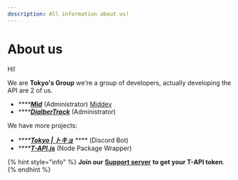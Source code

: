 ```yaml
---
description: All information about us!
---
```


# About us

Hi!

We are **Tokyo's Group** we're a group of developers, actually developing the API are 2 of us.

* _****_[_**Mid**_](https://github.com/Miduwu) (Administrator) [Middev](https://app.gitbook.com/u/3GQOu1VKLCPtzKI1B4DzWTAZRe82 "mention")
* _****_[_**DialberTrack**_](https://github.com/DialberTrack) (Administrator)

We have more projects:

* _****_[_**Tokyo | トキョ**_](https://dsc.gg/tokyo.uwu) **** (Discord Bot)
* _****_[_**T-API.js**_](https://npmjs.com/package/@midowo/t-api.js) (Node Package Wrapper)

{% hint style="info" %}
**Join our** [**Support server**](https://discord.com/invite/3pT2WHG9EG) **to get your T-API token**.
{% endhint %}

